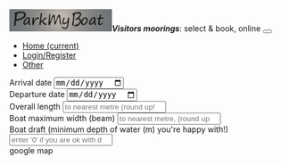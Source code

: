 <!DOCTYPE html><html lang="en"><meta charset="UTF-8"><meta name="viewport" content="width=device-width,initial-scale=1"><head><link rel="stylesheet" href="css/main.css"><link rel="stylesheet" href="https://stackpath.bootstrapcdn.com/bootstrap/4.3.1/css/bootstrap.min.css" integrity="sha384-ggOyR0iXCbMQv3Xipma34MD+dH/1fQ784/j6cY/iJTQUOhcWr7x9JvoRxT2MZw1T" crossorigin="anonymous"><link rel="stylesheet" href="https://use.fontawesome.com/releases/v5.14.0/css/all.css" integrity="sha384-HzLeBuhoNPvSl5KYnjx0BT+WB0QEEqLprO+NBkkk5gbc67FTaL7XIGa2w1L0Xbgc" crossorigin="anonymous"><title>Document</title></head><body><nav class="navbar navbar-expand-lg navbar-light bg-light justify-content-right"><a class="navbar-brand"><img src="img/PMB-logo-v2.png" width="auto" height="40px"><span><em><strong>Visitors moorings</strong></em>: select & book, online</span></a> <button class="navbar-toggler" type="button" data-toggle="collapse" data-target="#collabsableNavBar" aria-controls="navbarTogglerDemo01" aria-expanded="false" aria-label="Toggle navigation"><span class="navbar-toggler-icon"></span></button><div class="collapse navbar-collapse" id="collabsableNavBar"><ul class="nav navbar-nav ml-auto mt-2 mt-lg-0"><li class="nav-item active"><a class="nav-link" href="#">Home <span class="sr-only">(current)</span></a></li><li class="nav-item"><a class="nav-link" href="loginform.html">Login/Register</a></li><li class="nav-item"><a class="nav-link" href="#">Other</a></li></ul></div></nav><div class="container.fluid"><div class="row"><div class="col-lg-5" id="searchqs"><div id="arrival" class="form-group m-2"><label>Arrival date</label> <input type="date" class="form-control py-4 px-4 mr-2 mb-2" placeholder="arrival date"></div><div id="departure" class="form-group m-2"><label>Departure date</label> <input type="date" class="form-control py-4 px-4 mr-2 mb-2" placeholder="Departure date" id="departuredate"></div><div id="LOA" class="form-group m-2"><label>Overall length</label> <input class="form-control py-4 px-4" input type="number" placeholder="to nearest metre (round up!) e.g. 8m"></div><div id="beam" class="form-group m-2"><label>Boat maximum width (beam)</label> <input type="number" class="form-control py-4 px-4 mr-2 mb-2" placeholder="to nearest metre, (round up!) e.g. 6.4"></div><div id="draft" class="form-group m-2"><label rows="3">Boat draft (minimum depth of water (m) you're happy with!)</label> <input type="number" class="form-control py-4 px-4 mr-2 mb-2 pb-4" style="align-self:top" placeholder="enter '0' if you are ok with drying moorings)"></div></div><div class="col-lg-1" style="background-color:#fff0f5"></div><div id="map" class="col-lg-5">google map</div><div class="col-1"></div></div><script async="false" src="https://maps.googleapis.com/maps/api/js?key=AIzaSyBBpCWDtOukjD5wmNsrxnUrDHLwas6TQSo&callback=initMap"></script><script src="js/main.js"></script></div></body></html>